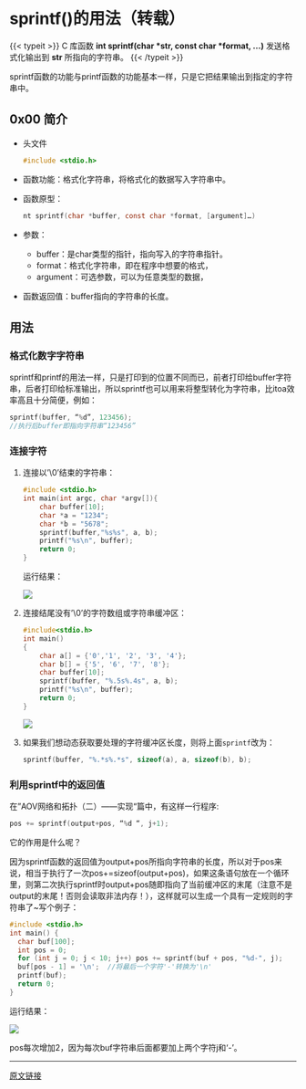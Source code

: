 # sprintf()的用法（转载）


<!--more-->

{{< typeit >}}
C 库函数 **int sprintf(char \*str, const char \*format, ...)** 发送格式化输出到 **str** 所指向的字符串。
{{< /typeit >}}

sprintf函数的功能与printf函数的功能基本一样，只是它把结果输出到指定的字符串中。

## 0x00 简介

- 头文件

  ```c
  #include <stdio.h>
  ```

- 函数功能：格式化字符串，将格式化的数据写入字符串中。

- 函数原型：

  ```c
  nt sprintf(char *buffer, const char *format, [argument]…)
  ```


- 参数：
  - buffer：是char类型的指针，指向写入的字符串指针。
  - format：格式化字符串，即在程序中想要的格式，
  - argument：可选参数，可以为任意类型的数据，
- 函数返回值：buffer指向的字符串的长度。

## 用法

### 格式化数字字符串

sprintf和printf的用法一样，只是打印到的位置不同而已，前者打印给buffer字符串，后者打印给标准输出，所以sprintf也可以用来将整型转化为字符串，比itoa效率高且十分简便，例如：

```c
sprintf(buffer, “%d”, 123456);
//执行后buffer即指向字符串“123456”
```

### 连接字符

1. 连接以’\0’结束的字符串：

   ```c
   #include <stdio.h>
   int main(int argc, char *argv[]){
       char buffer[10];
       char *a = "1234";  
       char *b = "5678";  
       sprintf(buffer,"%s%s", a, b);  
       printf("%s\n", buffer);  
       return 0;  
   }
   ```

   运行结果：

   ![](https://betterrong.gitee.io/imagebed/imgs/blog/how-to-use-sprintf/00.png)

2. 连接结尾没有’\0’的字符数组或字符串缓冲区：

   ```c
   #include<stdio.h>  
   int main()  
   {  
       char a[] = {'0','1', '2', '3', '4'};  
       char b[] = {'5', '6', '7', '8'};  
       char buffer[10];  
       sprintf(buffer, "%.5s%.4s", a, b);  
       printf("%s\n", buffer);  
       return 0;  
   }  
   ```

   ![](https://betterrong.gitee.io/imagebed/imgs/blog/how-to-use-sprintf/01.png)

3. 如果我们想动态获取要处理的字符缓冲区长度，则将上面`sprintf`改为：

   ```c
   sprintf(buffer, "%.*s%.*s", sizeof(a), a, sizeof(b), b);
   ```

   

### 利用sprintf中的返回值

在”AOV网络和拓扑（二）——实现“篇中，有这样一行程序:

```c
pos += sprintf(output+pos, “%d “, j+1); 
```

   它的作用是什么呢？

   因为sprintf函数的返回值为output+pos所指向字符串的长度，所以对于pos来说，相当于执行了一次pos+=sizeof(output+pos)，如果这条语句放在一个循环里，则第二次执行sprintf时output+pos随即指向了当前缓冲区的末尾（注意不是output的末尾！否则会读取非法内存！），这样就可以生成一个具有一定规则的字符串了~写个例子：

   ```c
   #include <stdio.h>
   int main() {
     char buf[100];
     int pos = 0;
     for (int j = 0; j < 10; j++) pos += sprintf(buf + pos, "%d-", j);
     buf[pos - 1] = '\n';  //将最后一个字符'-'转换为'\n'
     printf(buf);
     return 0;
   }
   ```

   运行结果：

   ![](https://betterrong.gitee.io/imagebed/imgs/blog/how-to-use-sprintf/02.png)

   pos每次增加2，因为每次buf字符串后面都要加上两个字符j和‘-’。

---

[原文链接](https://blog.csdn.net/nopoppy/article/details/52589745)


